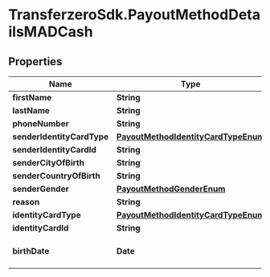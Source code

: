# TransferzeroSdk.PayoutMethodDetailsMADCash

## Properties

Name | Type | Description | Notes
------------ | ------------- | ------------- | -------------
**firstName** | **String** |  | 
**lastName** | **String** |  | 
**phoneNumber** | **String** |  | 
**senderIdentityCardType** | [**PayoutMethodIdentityCardTypeEnum**](PayoutMethodIdentityCardTypeEnum.md) |  | 
**senderIdentityCardId** | **String** |  | 
**senderCityOfBirth** | **String** |  | [optional] 
**senderCountryOfBirth** | **String** |  | [optional] 
**senderGender** | [**PayoutMethodGenderEnum**](PayoutMethodGenderEnum.md) |  | [optional] 
**reason** | **String** |  | [optional] 
**identityCardType** | [**PayoutMethodIdentityCardTypeEnum**](PayoutMethodIdentityCardTypeEnum.md) |  | [optional] 
**identityCardId** | **String** |  | [optional] 
**birthDate** | **Date** | Date of birth of recipient | [optional] 


